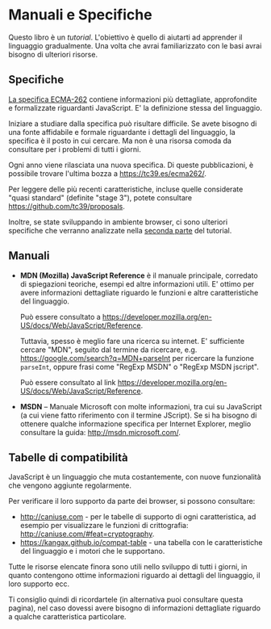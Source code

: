 
# Manuali e Specifiche

Questo libro è un *tutorial*. L'obiettivo è quello di aiutarti ad apprender il linguaggio gradualmente. Una volta che avrai familiarizzato con le basi avrai bisogno di ulteriori risorse.

## Specifiche

[La specifica ECMA-262](https://www.ecma-international.org/publications/standards/Ecma-262.htm) contiene informazioni più dettagliate, approfondite e formalizzate riguardanti JavaScript. E' la definizione stessa del linguaggio.

Iniziare a studiare dalla specifica può risultare difficile. Se avete bisogno di una fonte affidabile e formale riguardante i dettagli del linguaggio, la specifica è il posto in cui cercare. Ma non è una risorsa comoda da consultare per i problemi di tutti i giorni.

Ogni anno viene rilasciata una nuova specifica. Di queste pubblicazioni, è possibile trovare l'ultima bozza a <https://tc39.es/ecma262/>.

Per leggere delle più recenti caratteristiche, incluse quelle considerate "quasi standard" (definite "stage 3"), potete consultare <https://github.com/tc39/proposals>.

Inoltre, se state sviluppando in ambiente browser, ci sono ulteriori specifiche che verranno analizzate nella [seconda parte](info:browser-environment) del tutorial.

## Manuali

- **MDN (Mozilla) JavaScript Reference** è il manuale principale, corredato di spiegazioni teoriche, esempi ed altre informazioni utili. E' ottimo per avere informazioni dettagliate riguardo le funzioni e altre caratteristiche del linguaggio.

    Può essere consultato a <https://developer.mozilla.org/en-US/docs/Web/JavaScript/Reference>.

    Tuttavia, spesso è meglio fare una ricerca su internet. E' sufficiente cercare "MDN", seguito dal termine da ricercare, e.g. <https://google.com/search?q=MDN+parseInt> per ricercare la funzione `parseInt`, oppure frasi come "RegExp MSDN" o "RegExp MSDN jscript".


    Può essere consultato al link <https://developer.mozilla.org/en-US/docs/Web/JavaScript/Reference>.

- **MSDN** – Manuale Microsoft con molte informazioni, tra cui su JavaScript (a cui viene fatto riferimento con il termine JScript). Se si ha bisogno di ottenere qualche informazione specifica per Internet Explorer, meglio consultare la guida: <http://msdn.microsoft.com/>.



## Tabelle di compatibilità

JavaScript è un linguaggio che muta costantemente, con nuove funzionalità che vengono aggiunte regolarmente.

Per verificare il loro supporto da parte dei browser, si possono consultare:

- <http://caniuse.com> - per le tabelle di supporto di ogni caratteristica, ad esempio per visualizzare le funzioni di crittografia: <http://caniuse.com/#feat=cryptography>.
- <https://kangax.github.io/compat-table> - una tabella con le caratteristiche del linguaggio e i motori che le supportano.

Tutte le risorse elencate finora sono utili nello sviluppo di tutti i giorni, in quanto contengono ottime informazioni riguardo ai dettagli del linguaggio, il loro supporto ecc.

Ti consiglio quindi di ricordartele (in alternativa puoi consultare questa pagina), nel caso dovessi avere bisogno di informazioni dettagliate riguardo a qualche caratteristica particolare.
